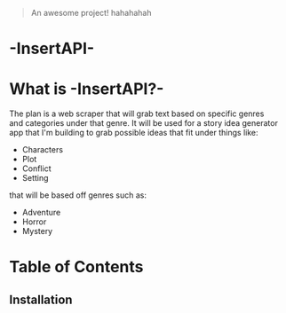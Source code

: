 > An awesome project! hahahahah

# -InsertAPI-

# What is -InsertAPI?-

The plan is a web scraper that will grab text based on specific genres\
and categories under that genre. It will be used for a story idea generator\
app that I'm building to grab possible ideas that fit under things like:

- Characters
- Plot
- Conflict
- Setting

that will be based off genres such as:

- Adventure
- Horror
- Mystery

# Table of Contents
## Installation








<!-- 1. First ordered list item
2. Another item
- Unordered sub-list.
1. Actual numbers don't matter, just that it's a number
- Ordered sub-list
4. And another item.

      You can have properly indented paragraphs within list items. Notice the blank line above, and the leading spaces (at least one, but we'll use three here to also align the raw Markdown).

      To have a line break without a paragraph, you will need to use two trailing spaces.⋅⋅
      Note that this line is separate, but within the same paragraph.⋅⋅
      (This is contrary to the typical GFM line break behaviour, where trailing spaces are not required.)

* Unordered list can use asterisks
- Or minuses
+ Or pluses -->
